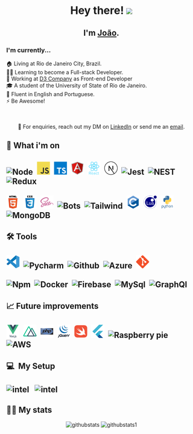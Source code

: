 <h1 align='center'> Hey there! <img src="https://media.giphy.com/media/hvRJCLFzcasrR4ia7z/giphy.gif" width="25px"></h1>
<h2 align='center'>
  I'm <a href="https://github.com/JxVtrl">João</a>.
</h2>
<h3>
  I'm currently...
</h3>
<p>
  🏠 Living at Rio de Janeiro City, Brazil. <br/>
  👨‍💻 Learning to become a Full-stack Developer.<br/>
  🔭 Working at <a href="https://d3.do/" >D3 Company</a> as Front-end Developer<br/>
  🎓 A student of the University of State of Rio de Janeiro.<br/>
  🌱 Fluent in English and Portuguese.<br/>
  ⚡ Be Awesome!<br/>
</p>
<br/>
<p align='center'>
💼 For enquiries, reach out my DM on <a href="https://www.linkedin.com/in/joão-vinicius-vitral/">LinkedIn</a> or send me an <a href="mailto:joaoviniciusvitral@hotmail.com">email<a/>.
</p>

<h2>🧠 What i'm on<h2/>
  <img alt="Node" height="35" width="35" src="https://cdn.jsdelivr.net/gh/devicons/devicon/icons/nodejs/nodejs-original.svg">&nbsp;
  <img alt="Js" height="35" width="35" src="https://raw.githubusercontent.com/devicons/devicon/master/icons/javascript/javascript-original.svg">&nbsp;
  <img alt="Ts" height="35" width="35" src="https://raw.githubusercontent.com/devicons/devicon/master/icons/typescript/typescript-plain.svg">&nbsp;
  <img alt="ANGULAR" height="35" width="35" src="https://raw.githubusercontent.com/devicons/devicon/master/icons/angularjs/angularjs-original.svg">&nbsp;
  <img alt="React" height="35" width="35" src="https://raw.githubusercontent.com/devicons/devicon/master/icons/react/react-original-wordmark.svg">&nbsp;
  <img alt="NEXT" height="35" width="35" src="https://raw.githubusercontent.com/devicons/devicon/master/icons/nextjs/nextjs-line.svg">&nbsp;
  <img alt="Jest" height="35" width="35" src="https://cdn.jsdelivr.net/gh/devicons/devicon/icons/jest/jest-plain.svg" />&nbsp;
  <img alt="NEST" height="35" width="35" src="https://cdn.jsdelivr.net/gh/devicons/devicon/icons/nestjs/nestjs-plain.svg">&nbsp;
  <img alt="Redux" height="35" width="35" src="https://cdn.jsdelivr.net/gh/devicons/devicon/icons/redux/redux-original.svg" />&nbsp;
  <br/>
  <br/>
  <img alt="HTML" height="35" width="35" src="https://raw.githubusercontent.com/devicons/devicon/master/icons/html5/html5-original-wordmark.svg">&nbsp;
  <img alt="CSS" height="35" width="35" src="https://raw.githubusercontent.com/devicons/devicon/master/icons/css3/css3-original-wordmark.svg">&nbsp;
  <img alt="SASS" height="35" width="35" src="https://raw.githubusercontent.com/devicons/devicon/master/icons/sass/sass-original.svg">&nbsp;
  <img alt="Bots" height="35" width="35" src="https://cdn.jsdelivr.net/gh/devicons/devicon/icons/bootstrap/bootstrap-original-wordmark.svg">&nbsp;
  <img alt="Tailwind" height="35" width="35" src="https://cdn.jsdelivr.net/gh/devicons/devicon/icons/tailwindcss/tailwindcss-plain.svg">&nbsp;
  <img alt="C" height="35"width="35"src="https://raw.githubusercontent.com/devicons/devicon/master/icons/c/c-original.svg">&nbsp;
  <img alt="LUA" height="35"width="35"src="https://raw.githubusercontent.com/devicons/devicon/master/icons/lua/lua-plain-wordmark.svg">&nbsp;
  <img alt="Python" height="35"width="35"src="https://raw.githubusercontent.com/devicons/devicon/master/icons/python/python-original-wordmark.svg">&nbsp;
  <img alt="MongoDB" height="35" width="35" src="https://cdn.jsdelivr.net/gh/devicons/devicon/icons/mongodb/mongodb-original-wordmark.svg">&nbsp;



  
<h2>🛠 Tools<h2/>
  <img alt="VSCODE" height="35" width="35" src="https://raw.githubusercontent.com/devicons/devicon/master/icons/vscode/vscode-original.svg">&nbsp;
  <img alt="Pycharm" height="35" width="35" src="https://cdn.jsdelivr.net/gh/devicons/devicon/icons/pycharm/pycharm-original.svg">&nbsp;
  <img alt="Github" height="35" width="35" src="https://cdn.jsdelivr.net/gh/devicons/devicon/icons/github/github-original.svg">&nbsp;
  <img alt="Azure" height="35" width="35" src="https://cdn.jsdelivr.net/gh/devicons/devicon/icons/azure/azure-original.svg">&nbsp;
  <img alt="GIT" height="35" width="35" src="https://raw.githubusercontent.com/devicons/devicon/master/icons/git/git-original.svg">&nbsp;
  <br/>
  <br/>
  <img alt="Npm" height="35" width="35" src="https://cdn.jsdelivr.net/gh/devicons/devicon/icons/npm/npm-original-wordmark.svg">&nbsp;
  <img alt="Docker" height="35" width="35" src="https://cdn.jsdelivr.net/gh/devicons/devicon/icons/docker/docker-original-wordmark.svg">&nbsp;
  <img alt="Firebase" height="35" width="35" src="https://cdn.jsdelivr.net/gh/devicons/devicon/icons/firebase/firebase-plain-wordmark.svg">&nbsp;
  <img alt="MySql" height="35" width="35" src="https://cdn.jsdelivr.net/gh/devicons/devicon/icons/mysql/mysql-original-wordmark.svg">&nbsp;
  <img alt="GraphQl" height="35" width="35" src="https://cdn.jsdelivr.net/gh/devicons/devicon/icons/graphql/graphql-plain-wordmark.svg">&nbsp;

                                                                                                                                   
<h2>📈 Future improvements<h2/>
  <img alt="VUE" height="35" width="35" src="https://raw.githubusercontent.com/devicons/devicon/master/icons/vuejs/vuejs-original-wordmark.svg">&nbsp;
  <img alt="NUXT" height="35" width="35" src="https://raw.githubusercontent.com/devicons/devicon/master/icons/nuxtjs/nuxtjs-original.svg">&nbsp;
  <img alt="PHP" height="35" width="35" src="https://raw.githubusercontent.com/devicons/devicon/master/icons/php/php-original.svg">&nbsp;
  <img alt="JQUERY" height="35" width="35" src="https://raw.githubusercontent.com/devicons/devicon/master/icons/jquery/jquery-original-wordmark.svg">&nbsp; 
  <img alt="SWIFT" height="35" width="35" src="https://raw.githubusercontent.com/devicons/devicon/master/icons/swift/swift-original.svg">&nbsp;            
  <img alt="FLUTTER" height="35" width="35" src="https://raw.githubusercontent.com/devicons/devicon/master/icons/flutter/flutter-original.svg">&nbsp;      
  <img alt="Raspberry pie" height="35" width="35" src="https://cdn.jsdelivr.net/gh/devicons/devicon/icons/raspberrypi/raspberrypi-original.svg">&nbsp;
  <img alt="AWS" height="35" width="35"  src="https://cdn.jsdelivr.net/gh/devicons/devicon/icons/amazonwebservices/amazonwebservices-original-wordmark.svg">&nbsp;
  
<h2>💻  My Setup<h2/>
<div align='left'>
	<img src="https://img.shields.io/badge/Intel-Core_i7_6th-0071C5?style=for-the-badge&logo=intel&logoColor=white" alt="intel" title="intel" height="25" />
	&nbsp;
	<img src="https://img.shields.io/badge/NVIDIA-GTX1650-76B900?style=for-the-badge&logo=nvidia&logoColor=white" alt="intel" title="intel" height="25" />
</div>

  
<h2>🚴‍♂‍  My stats</h2>
<div align='center'>
	<img style="display: inline;" height="165" src="http://github-readme-streak-stats.herokuapp.com?user=JxVtrl&theme=tokyonight&hide_border=true" alt="githubstats" title="GithubStats"/>
	<img style="display: inline;" src="https://github-readme-stats.vercel.app/api/top-langs/?username=JxVtrl&layout=compact&theme=tokyonight&hide_border=true" alt="githubstats1" title="GithubStats1"/>
</div>

